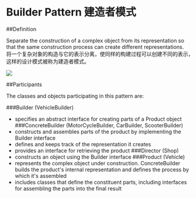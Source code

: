 # Builder Pattern 建造者模式
##Definition

Separate the construction of a complex object from its representation so that the same construction process can create different representations.
<br>将一个复杂对象的构造与它的表示分离，使同样的构建过程可以创建不同的表示，这样的设计模式被称为建造者模式。

![](https://github.com/QianMo/Unity-Design-Pattern/blob/master/UML_Picture/builder.gif)


##Participants

The classes and objects participating in this pattern are:

###Builder  (VehicleBuilder)
* specifies an abstract interface for creating parts of a Product object
###ConcreteBuilder  (MotorCycleBuilder, CarBuilder, ScooterBuilder)
* constructs and assembles parts of the product by implementing the Builder interface
* defines and keeps track of the representation it creates
* provides an interface for retrieving the product
###Director  (Shop)
* constructs an object using the Builder interface
###Product  (Vehicle)
* represents the complex object under construction. ConcreteBuilder builds the product's internal representation and defines the process by which it's assembled
* includes classes that define the constituent parts, including interfaces for assembling the parts into the final result

